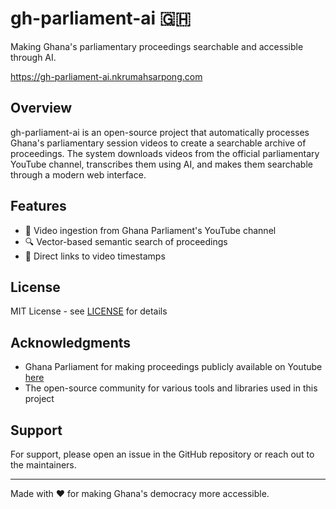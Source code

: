 # gh-parliament-ai 🇬🇭

Making Ghana's parliamentary proceedings searchable and accessible through AI.

<https://gh-parliament-ai.nkrumahsarpong.com>

## Overview

gh-parliament-ai is an open-source project that automatically processes Ghana's parliamentary session videos to create a searchable archive of proceedings. The system downloads videos from the official parliamentary YouTube channel, transcribes them using AI, and makes them searchable through a modern web interface.

## Features

- 🎥 Video ingestion from Ghana Parliament's YouTube channel
- 🔍 Vector-based semantic search of proceedings
- 🔗 Direct links to video timestamps

## License

MIT License - see [LICENSE](LICENSE) for details

## Acknowledgments

- Ghana Parliament for making proceedings publicly available on Youtube [here](https://www.youtube.com/@parliamentofghana816/streams)
- The open-source community for various tools and libraries used in this project

## Support

For support, please open an issue in the GitHub repository or reach out to the maintainers.

---

Made with ❤️ for making Ghana's democracy more accessible.
